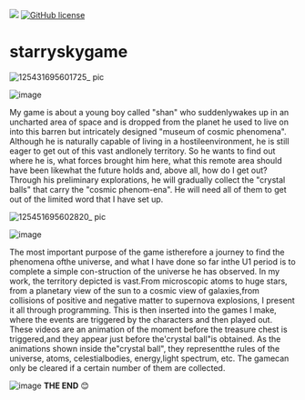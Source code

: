 [![](https://img.shields.io/badge/Gaming_Platform-RPG_Maker_MV-4DCBEB?logo=steam)](https://www.rpgmakerweb.com/)
[![GitHub license](https://img.shields.io/badge/license-MIT-4DCBEB)](LICENSE)
# starryskygame

![125431695601725_ pic](https://github.com/jiruochong/starryskygame/assets/142318719/02270226-0c0d-48c4-8020-416431b4edeb)

![image](https://github.com/jiruochong/starryskygame/assets/142318719/e6e179db-99f1-45b2-9e16-b85fb0c8a785)

My game is about a young boy called "shan" who suddenlywakes up in an uncharted area of space and is dropped from the planet he used to live on into this barren but intricately designed "museum of cosmic phenomena". Although he is naturally capable of living in a hostileenvironment, he is still eager to get out of this vast andlonely territory.
So he wants to find out where he is, what forces brought him here, what this remote area should have been likewhat the future holds and, above all, how do I get out? Through his preliminary explorations, he will gradually collect the "crystal balls" that carry the "cosmic phenom-ena". He will need all of them to get out of the limited word that I have set up.

![125451695602820_ pic](https://github.com/jiruochong/starryskygame/assets/142318719/c666d604-07a4-4d3f-80ec-de7cd7f98849)

![image](https://github.com/jiruochong/starryskygame/assets/142318719/f60f2169-b674-42b3-8fc0-3d61db0d549c)

The most important purpose of the game istherefore a journey to find the phenomena ofthe universe, and what I have done so far inthe U1 period is to complete a simple con-struction of the universe he has observed.
In my work, the territory depicted is vast.From microscopic atoms to huge stars, from a planetary view of the sun to a cosmic view of galaxies,from collisions of positive and negative matter to supernova explosions, I present it all through programming. This is then inserted into the games I make, where the events are triggered by the characters and then played out. These videos are an animation of the moment before the treasure chest is triggered,and they appear just before the'crystal ball"is obtained. As the animations shown inside the"crystal ball", they representthe rules of the universe, atoms, celestialbodies, energy,light spectrum, etc. The gamecan only be cleared if a certain number of them are collected.

![image](https://github.com/jiruochong/starryskygame/assets/142318719/d2802a46-4f7c-413c-8bb3-c6de63dc84c5)
**THE END** :blush: 

